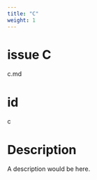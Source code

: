 ```yaml
---
title: "C"
weight: 1
---
```


# issue C

c.md

# id

c

# Description

A description would be here.


